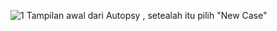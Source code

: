 ![1](https://github.com/H-syam/Mencoba-Autopsy/assets/148841928/5e55741a-bca0-4b78-9521-e314c5da6655)
Tampilan awal dari Autopsy , setealah itu pilih "New Case"
